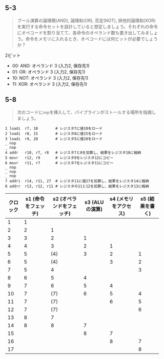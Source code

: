 ## 5-3
> ブール演算の論理積(AND), 論理和(OR), 否定(NOT), 排他的論理和(XOR)を実行する命令セットを設計していると想定しましょう。それぞれの命令にオペコードを割り当てて、各命令のオペランド数も書き出してみましょう。命令をメモリに入れるとき、オペコードには何ビットが必要でしょうか？

2ビット
- 00: AND: オペランド 3 (入力2, 保存先1)
- 01: OR: オペランド 3 (入力2, 保存先1)
- 10: NOT: オペランド 3 (入力2, 保存先1)
- 11: XOR: オペランド 3 (入力2, 保存先1)


## 5-8
> 次のコードに`nop`を挿入して、パイプラインがストールする場所を指摘しましょう。

```
1 loadi  r7, 10        # レジスタ7に値10をロード
2 loadi  r8, 15        # レジスタ8に値15をロード
3 loadi  r9, 20        # レジスタ5に値20をロード
_ nop
_ nop
4 addr   r10, r7, r8   # レジスタ7と8を加算し、結果をレジスタ10に格納
5 movr   r12, r9       # レジスタ9をレジスタ12にコピー
6 movr   r11, r7       # レジスタ7をレジスタ11にコピー
_ nop
_ nop
_ nop
7 addri  r14, r11, 27  # レジスタ11に値27を加算し、結果をレジスタ14に格納
8 addrr  r13, r12, r11 # レジスタの11と12を加算し、結果をレジスタ13に格納
```


| クロック | s1 (命令をフェッチ) | s2 (オペランドをフェッチ) | s3 (ALUの演算) | s4 (メモリをアクセス) | s5 (結果を書く) | 
| -------- | ------------------- | ------------------------- | -------------- | --------------------- | --------------- | 
| 1        | 1                   |                           |                |                       |                 | 
| 2        | 2                   | 1                         |                |                       |                 | 
| 3        | 3                   | 2                         | 1              |                       |                 | 
| 4        | 4                   | 3                         | 2              | 1                     |                 | 
| 5        | 5                   | (4)                       | 3              | 2                     | 1               | 
| 6        | 5                   | (4)                       |                | 3                     | 2               | 
| 7        | 5                   | 4                         |                |                       | 3               | 
| 8        | 6                   | 5                         | 4              |                       |                 | 
| 9        | 7                   | 6                         | 5              | 4                     |                 | 
| 10       | 7                   | (7)                       | 6              | 5                     | 4               | 
| 11       | 7                   | (7)                       |                | 6                     | 5               | 
| 12       | 7                   | (7)                       |                |                       | 6               | 
| 13       | 8                   | 7                         |                |                       |                 | 
| 14       | 8                   | 8                         | 7              |                       |                 | 
| 15       |                     |                           | 8              | 7                     |                 | 
| 16       |                     |                           |                | 8                     | 7               | 
| 17       |                     |                           |                |                       | 8               | 